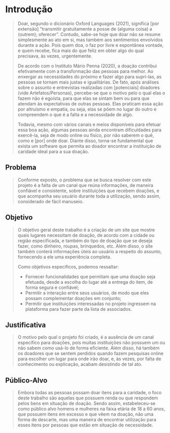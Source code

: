# Introdução

> Doar, segundo o dicionário Oxford Languages (2021), significa [por extensão] “transmitir gratuitamente a posse de (alguma coisa) a (outrem); oferecer”. Contudo, sabe-se hoje que doar não se resume simplesmente ao ato em si, mas também aos sentimentos envolvidos durante a ação. Pois quem doa, o faz por livre e espontânea vontade, e quem recebe, fica mais do que feliz em obter algo do qual precisava, às vezes, urgentemente.
>
> De acordo com o Instituto Mário Penna (2020),  a doação contribui efetivamente com a transformação das pessoas para melhor. Ao enxergar as necessidades do próximo e fazer algo para supri-las, as pessoas se tornam mais justas e igualitárias. De fato, após análises sobre o assunto e entrevistas realizadas com \[potenciais\] doadores (vide Artefatos/Personas), percebe-se que o motivo pelo o qual elas o fazem não é egoísta, para que elas se sintam bem ou para que atendam às expectativas de outras pessoas. Elas praticam essa ação por altruísmo e empatia, ou seja, elas se põem no lugar do outro e compreendem o que é a falta e a necessidade de algo.
>
> Todavia, mesmo com vários canais e meios disponíveis para efetuar essa boa ação, algumas pessoas ainda encontram dificuldades para exercê-la, seja de modo online ou físico, por não saberem o quê, como e \[por\] onde doar. Diante disso, torna-se fundamental que exista um software que permita ao doador encontrar a instituição de caridade ideal para a sua doação.

## Problema

> Conforme exposto, o problema que se busca resolver com este projeto é a falta de um canal que reúna informações, de maneira confiável e consistente, sobre instituições que recebem doações, e que acompanha seu usuário durante toda a utilização, sendo assim, considerado de fácil manuseio.

## Objetivo

> O objetivo geral deste trabalho é a criação de um site que mostre quais lugares necessitam de doação, de acordo com a cidade ou região especificada, e também do tipo de doação que se deseja fazer, como dinheiro, roupas, brinquedos, etc. Além disso, o site também conterá informações úteis ao usuário a respeito do assunto, fornecendo a ele uma experiência completa.
>
> Como objetivos específicos, podemos ressaltar:
>
> * Fornecer funcionalidades que permitam que uma doação seja efetuada, desde a escolha do lugar até a entrega do item, de forma segura e confiável;
> * Permitir a interação entre seus usuários, de modo que eles possam complementar doações em conjunto;
> * Permitir que instituições interessadas no projeto ingressem na plataforma para fazer parte da lista de associados.

## Justificativa

> O motivo pelo qual o projeto foi criado, é a ausência de um canal específico para doações, pois muitas instituições não possuem um ou não sabem como usá-lo de forma eficiente. Além disso, há também os doadores que se sentem perdidos quando fazem pesquisas online para escolher um lugar para onde irão doar, e, às vezes, por falta de conhecimento ou explicação, acabam desistindo de tal ato.

## Público-Alvo

> Embora todas as pessoas possam doar itens para a caridade, o foco deste trabalho são aquelas que possuem renda ou que respondem pelos bens em situação de doação. Sendo assim, estabeleceu-se como público alvo homens e mulheres na faixa etária de 18 a 60 anos, que possuem itens em excesso e que vêem na doação, não uma forma de descarte, mas uma maneira de encontrar utilização para esses itens por pessoas que estão em situação de necessidade.
